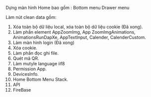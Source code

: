 Dựng màn hình Home bao gồm :
Bottom menu 
Drawer menu

Làm nút clean data gồm: 
1. Xóa toàn bộ dữ liệu local, xóa toàn bộ dữ liệu cookie (Đã xong).
2. Làm phần element AppZoomImg, App ZoomImgAnimations, AnimationsRunDapXe, AppTextInput, Calender, CalenderCustom.
3. Làm màn hình login (Đã xong)
4. Xóa cookie.
5. Làm phần đọc ghi file.
6. Quét mã QR.
7. Làm mutyle language iif8
8. Permission App.
9. DevicesInfo.
10. Home Bottom Menu Stack.
11. API
12. FireBase

